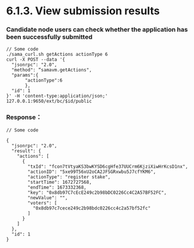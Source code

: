# 6.1.3. View submission results

### Candidate node users can check whether the application has been successfully submitted

```
// Some code
./sama_curl.sh getActions actionType 6 
curl -X POST --data '{
  "jsonrpc": "2.0",
  "method": “samavm.getActions",
  "params":{
       "actionType":6
	   },
  "id": 1
}' -H 'content-type:application/json;' 127.0.0.1:9650/ext/bc/$id/public
```

### Response：

```
// Some code

{
  "jsonrpc": "2.0",
  "result": {
    "actions": [
      {
        "txId": "fcon7tVtyaKS3bwKYSD6cgHfe37UUCrm6KjziXiwHrKcsD1nx",
        "actionID": "5xe99T56xU2oCA2JFSGRxwbu5J7cfYKM6",
        "actionType": "register stake",
        "startTime": 1672727568,
        "endTime": 1673332368,
        "key": "0x8db97C7cEcE249c2b98bDC0226Cc4C2A57BF52FC",
        "newValue": "",
        "voters": [
          "0x8db97c7cece249c2b98bdc0226cc4c2a57bf52fc"
        ]
      }
    ]
  },
  "id": 1
}
```
